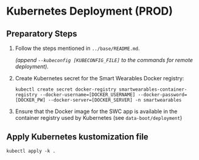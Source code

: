 # Kubernetes Deployment (PROD)

## Preparatory Steps

1. Follow the steps mentioned in `../base/README.md`. 
 
   _(append  `--kubeconfig [KUBECONFIG_FILE]` to the commands for remote deployment)._


2. Create Kubernetes secret for the Smart Wearables Docker registry:
   ```
   kubectl create secret docker-registry smartwearables-container-registry --docker-username=[DOCKER_USERNAME] --docker-password=[DOCKER_PW] --docker-server=[DOCKER_SERVER] -n smartwearables
   ```
   
4. Ensure that the Docker image for the SWC app is available in the container registry used by Kubernetes
   (see `data-boot/deployment`)

## Apply Kubernetes kustomization file

```
kubectl apply -k .
```